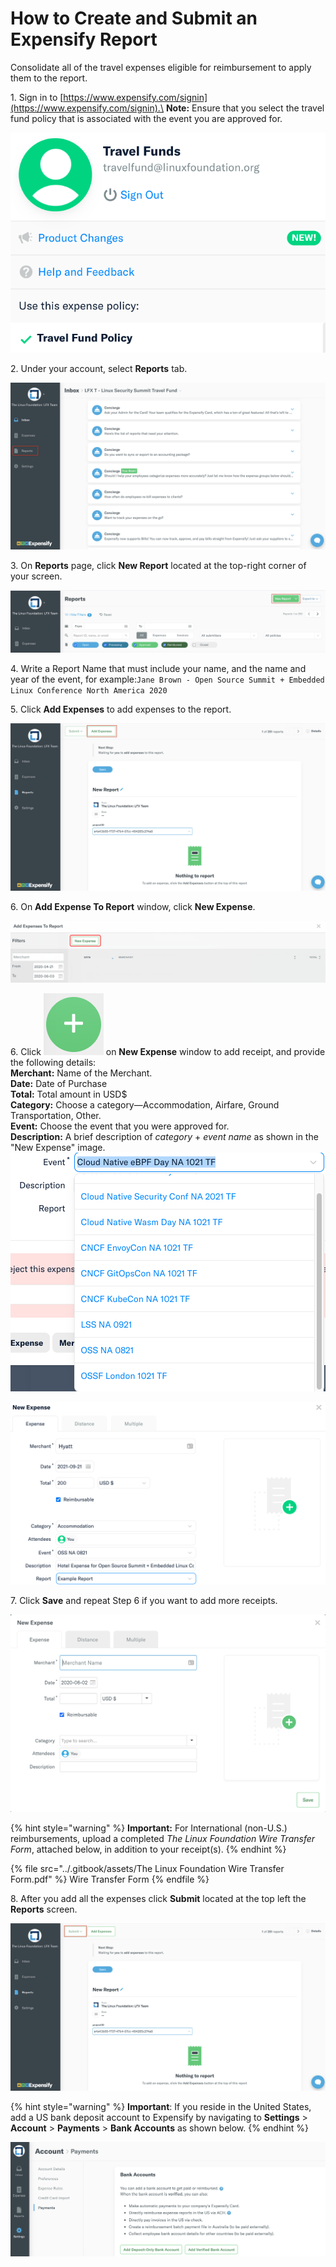 # How to Create and Submit an Expensify Report

Consolidate all of the travel expenses eligible for reimbursement to apply them to the report.

1\. Sign in to [https://www.expensify.com/signin](https://www.expensify.com/signin).\
**Note:** Ensure that you select the travel fund policy that is associated with the event you are approved for.

![Travel Funds](<../.gitbook/assets/travel-fund-policy (1).png>)

2\. Under your account, select **Reports** tab.

![](../.gitbook/assets/Reports.png)

3\. On **Reports** page, click **New Report** located at the top-right corner of your screen.

![](<../.gitbook/assets/New Report.png>)

4\. Write a Report Name that must include your name, and the name and year of the event, for example:`Jane Brown - Open Source Summit + Embedded Linux Conference North America 2020`

5\. Click **Add Expenses** to add expenses to the report.

![](<../.gitbook/assets/Add Expenses.png>)

6\. On **Add Expense To Report** window, click **New Expense**.

![](<../.gitbook/assets/New Expense.png>)

6\. Click ![](<../.gitbook/assets/plus icon.png>) on **New Expense** window to add receipt, and provide the following details:\
**Merchant:** Name of the Merchant.\
**Date:** Date of Purchase\
**Total:** Total amount in USD$\
**Category:** Choose a category—Accommodation, Airfare, Ground Transportation, Other.‌\
**Event:** Choose the event that you were approved for.\
**Description:** A brief description of _category_ + _event name_ as shown in the "New Expense" image.\
![](../.gitbook/assets/choose-event.png)

![New Expense](<../.gitbook/assets/new-expense (1).png>)

7\. Click **Save** and repeat Step 6 if you want to add more receipts.

![](<../.gitbook/assets/Create an Expense.png>)

{% hint style="warning" %}
**Important:** For International (non-U.S.) reimbursements, upload a completed _The Linux Foundation Wire Transfer Form_, attached below, in addition to your receipt(s).
{% endhint %}

{% file src="../.gitbook/assets/The Linux Foundation Wire Transfer Form.pdf" %}
Wire Transfer Form
{% endfile %}

8\. After you add all the expenses click **Submit** located at the top left the **Reports** screen.

![](<../.gitbook/assets/Submit Report.png>)

{% hint style="warning" %}
**Important**: If you reside in the United States, add a US bank deposit account to Expensify by navigating to **Settings** > **Account** > **Payments** > **Bank Accounts** as shown below.
{% endhint %}

![For U.S. Residents](<../.gitbook/assets/Add US Bank Account.png>)
